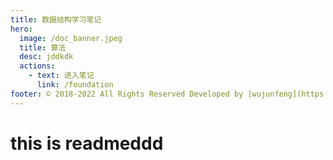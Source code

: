 ```yaml
---
title: 数据结构学习笔记
hero:
  image: /doc_banner.jpeg
  title: 算法
  desc: jddkdk
  actions:
    - text: 进入笔记
      link: /foundation
footer: © 2018-2022 All Rights Reserved Developed by [wujunfeng](https://www.junfengshow.com)
---
```


# this is readmeddd